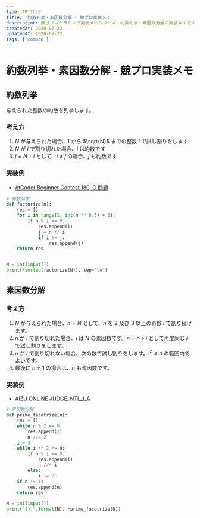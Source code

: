```yaml
---
type: ARTICLE
title: '約数列挙・素因数分解 - 競プロ実装メモ'
description: 競技プログラミング実装メモシリーズ、約数列挙・素因数分解の実装メモです。
createdAt: 2020-07-22
updatedAt: 2020-07-22
tags: ['compro']
---
```


# 約数列挙・素因数分解 - 競プロ実装メモ

## 約数列挙

与えられた整数の約数を列挙します。

### 考え方

1. $N$ が与えられた場合、$1$ から $\sqrt{N}$ までの整数 $i$ で試し割りをします
2. $N$ が $i$ で割り切れた場合、$i$ は約数です
3. $j = N \div i$ として、$i \neq j$ の場合、$j$ も約数です

### 実装例

- [AtCoder Beginner Contest 180, C 問題](https://atcoder.jp/contests/abc180/tasks/abc180_c)

```python
# 約数列挙
def factorize(n):
    res = []
    for i in range(1, int(n ** 0.5) + 1):
        if n % i == 0:
            res.append(i)
            j = n // i
            if i != j:
                res.append(j)
    return res


N = int(input())
print(*sorted(factorize(N)), sep="\n")
```

## 素因数分解

### 考え方

1. $N$ が与えられた場合、$n = N$ として、$n$ を $2$ 及び $3$ 以上の奇数 $i$ で割り続けます。
1. $n$ が $i$ で割り切れた場合、$i$ は $N$ の素因数です。$n = n \div i$ として再度同じ $i$ で試し割りをします。
1. $n$ が $i$ で割り切れない場合、次の数で試し割りをします。$i^2 \leq n$ の範囲内でよいです。
1. 最後に $n \neq 1$ の場合は、$n$ も素因数です。

### 実装例

- [AIZU ONLINE JUDGE, NTL_1_A](https://onlinejudge.u-aizu.ac.jp/courses/library/6/NTL/1/NTL_1_A)

```python
# 素因数分解
def prime_facotrize(n):
    res = []
    while n % 2 == 0:
        res.append(2)
        n //= 2
    i = 3
    while i ** 2 <= n:
        if n % i == 0:
            res.append(i)
            n //= i
        else:
            i += 2
    if n != 1:
        res.append(n)
    return res

N = int(input())
print("{}:".format(N), *prime_facotrize(N))
```
